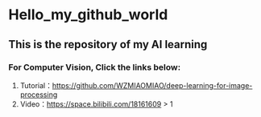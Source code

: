 # Hello_my_github_world
  ## This is the repository of my AI learning
  ### For Computer Vision, Click the links below:
  1. Tutorial：https://github.com/WZMIAOMIAO/deep-learning-for-image-processing
  2. Video：https://space.bilibili.com/18161609 > 1
